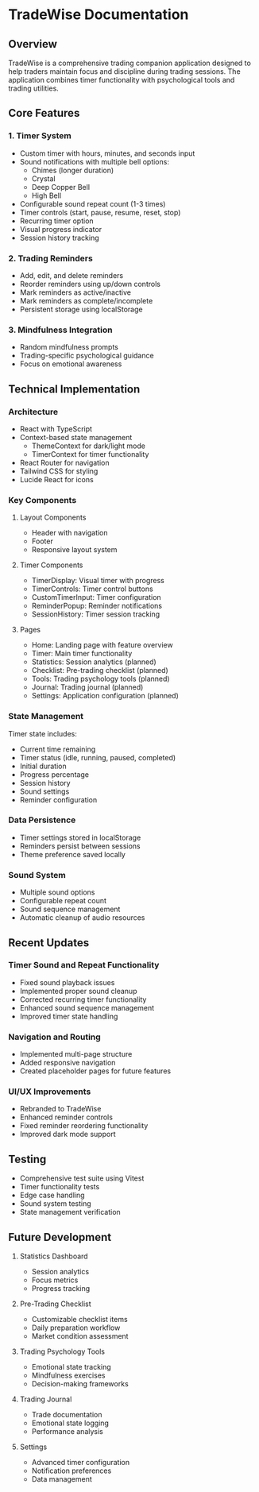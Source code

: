# TradeWise Documentation

## Overview
TradeWise is a comprehensive trading companion application designed to help traders maintain focus and discipline during trading sessions. The application combines timer functionality with psychological tools and trading utilities.

## Core Features

### 1. Timer System
- Custom timer with hours, minutes, and seconds input
- Sound notifications with multiple bell options:
  - Chimes (longer duration)
  - Crystal
  - Deep Copper Bell
  - High Bell
- Configurable sound repeat count (1-3 times)
- Timer controls (start, pause, resume, reset, stop)
- Recurring timer option
- Visual progress indicator
- Session history tracking

### 2. Trading Reminders
- Add, edit, and delete reminders
- Reorder reminders using up/down controls
- Mark reminders as active/inactive
- Mark reminders as complete/incomplete
- Persistent storage using localStorage

### 3. Mindfulness Integration
- Random mindfulness prompts
- Trading-specific psychological guidance
- Focus on emotional awareness

## Technical Implementation

### Architecture
- React with TypeScript
- Context-based state management
  - ThemeContext for dark/light mode
  - TimerContext for timer functionality
- React Router for navigation
- Tailwind CSS for styling
- Lucide React for icons

### Key Components
1. Layout Components
   - Header with navigation
   - Footer
   - Responsive layout system

2. Timer Components
   - TimerDisplay: Visual timer with progress
   - TimerControls: Timer control buttons
   - CustomTimerInput: Timer configuration
   - ReminderPopup: Reminder notifications
   - SessionHistory: Timer session tracking

3. Pages
   - Home: Landing page with feature overview
   - Timer: Main timer functionality
   - Statistics: Session analytics (planned)
   - Checklist: Pre-trading checklist (planned)
   - Tools: Trading psychology tools (planned)
   - Journal: Trading journal (planned)
   - Settings: Application configuration (planned)

### State Management
Timer state includes:
- Current time remaining
- Timer status (idle, running, paused, completed)
- Initial duration
- Progress percentage
- Session history
- Sound settings
- Reminder configuration

### Data Persistence
- Timer settings stored in localStorage
- Reminders persist between sessions
- Theme preference saved locally

### Sound System
- Multiple sound options
- Configurable repeat count
- Sound sequence management
- Automatic cleanup of audio resources

## Recent Updates

### Timer Sound and Repeat Functionality
- Fixed sound playback issues
- Implemented proper sound cleanup
- Corrected recurring timer functionality
- Enhanced sound sequence management
- Improved timer state handling

### Navigation and Routing
- Implemented multi-page structure
- Added responsive navigation
- Created placeholder pages for future features

### UI/UX Improvements
- Rebranded to TradeWise
- Enhanced reminder controls
- Fixed reminder reordering functionality
- Improved dark mode support

## Testing
- Comprehensive test suite using Vitest
- Timer functionality tests
- Edge case handling
- Sound system testing
- State management verification

## Future Development
1. Statistics Dashboard
   - Session analytics
   - Focus metrics
   - Progress tracking

2. Pre-Trading Checklist
   - Customizable checklist items
   - Daily preparation workflow
   - Market condition assessment

3. Trading Psychology Tools
   - Emotional state tracking
   - Mindfulness exercises
   - Decision-making frameworks

4. Trading Journal
   - Trade documentation
   - Emotional state logging
   - Performance analysis

5. Settings
   - Advanced timer configuration
   - Notification preferences
   - Data management